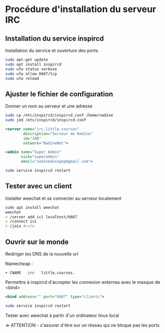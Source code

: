 
# Procédure d'installation du serveur IRC

## Installation du service inspircd

Installation du service et ouverture des ports.

```bash
sudo apt-get update
sudo apt install inspircd
sudo ufw status verbose
sudo ufw allow 6667/tcp
sudo ufw reload
```
## Ajuster le fichier de configuration

Donner un nom au serveur et une adresse

```bash
sudo cp /etc/inspircd/inspircd.conf /home/nadine
sudo jed /etc/inspircd/inspircd.conf
```

```xml
<server name="irc.little.courses"
        description="Serveur de Nadine"
        id="1AB"
        network="NadineNet">

<admin name="Super Admin"
       nick="superadmin"
       email="nadineducegep@gmail.com">
  ```

```bash
sudo service inspircd restart
```

## Tester avec un client

Installer weechat et se connecter au serveur localement

```bash
sudo apt install weechat
weechat
> /server add ici localhost/6667
> /connect ici
> /join #cafe
```
## Ouvrir sur le monde

Rediriger les DNS de la nouvelle url

Namecheap :
```
+ CNAME   irc   little.courses.
```
Permettre à inspircd d'accepter les connexion externes avec le masque de &lt;bind&gt;

```xml
<bind address="" port="6667" type="clients">
```     
        
```bash
sudo service inspircd restart
```
Tester avec weechat à partir d'un ordinateur linux local

=> ATTENTION - s'assurer d'être sur un réseau qui ne bloque pas les ports
        

